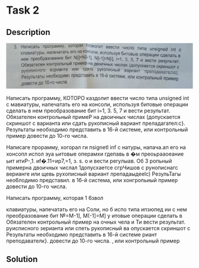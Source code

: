 # Task 2

## Description

![Description](2_description.png)

Написать программу, КОТОРО каздолит ввести число типа unsigned int с
мавиатуры, напечатать его на консоли, используя битовые операции сделать в
нем преобразование бит i=1, З. 5, 7 и вести результат.
Обязателен контрольный примеР на двоичных числах (допускается скриншот с
варианта или сдать рукописный вариант преладагател:с}.
Результаты необходимо представить в 16-й системе, или контрольный пример
довести до 10-го числа.

Написаге прорамму, хогорал ги пsignetl inf с натуры, напача.ап его на хонсопл испол эуа ьитовые операмхи гдепавь в �м преоьрааоеание ьит итиР-,1. иf�.11=ир7,=1, з. s. о и вести реryлыав. Об 3 ропьный примерна двоичных числал 1допусхаетсе сгрЧишов с рунописнагс верианге или щевь рухописный вариант лрепадаыдееlс) РезульТагы нео6лодимо представил. в 16-й система, или хонгропьиый пример довести до 10-го числа. 

Написать программу, которая 1 6звол

клавиатуры, напечатать его на Соли, но б испо типа ипзюпед ии с
нем преобразование бит №=М-1], М(-1]=М] у итовые операции сделать в
Обязателен контрольный пример на очных чела и Ти вести результат.
руисписного зерианта или спеть рукописный ва опускается скриншот с
Результаты необходимо представить в 16-й системе риант преподавателк}.
довести до 10-го числа. ‚ или контрольный пример

## Solution

```C++

```